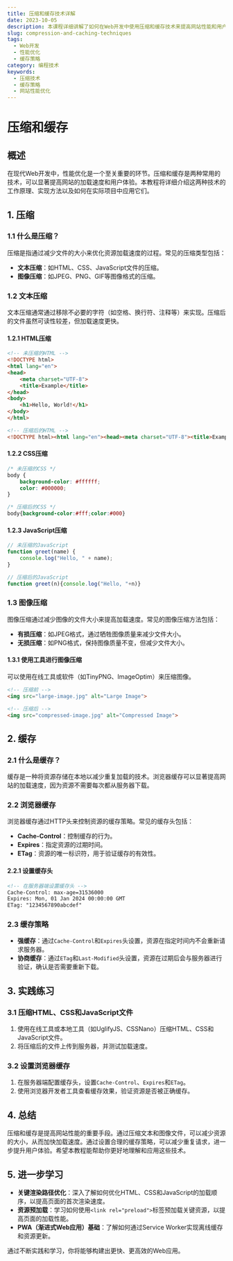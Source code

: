 ```yaml
---
title: 压缩和缓存技术详解
date: 2023-10-05
description: 本课程详细讲解了如何在Web开发中使用压缩和缓存技术来提高网站性能和用户体验。
slug: compression-and-caching-techniques
tags:
  - Web开发
  - 性能优化
  - 缓存策略
category: 编程技术
keywords:
  - 压缩技术
  - 缓存策略
  - 网站性能优化
---
```


# 压缩和缓存

## 概述

在现代Web开发中，性能优化是一个至关重要的环节。压缩和缓存是两种常用的技术，可以显著提高网站的加载速度和用户体验。本教程将详细介绍这两种技术的工作原理、实现方法以及如何在实际项目中应用它们。

## 1. 压缩

### 1.1 什么是压缩？

压缩是指通过减少文件的大小来优化资源加载速度的过程。常见的压缩类型包括：

- **文本压缩**：如HTML、CSS、JavaScript文件的压缩。
- **图像压缩**：如JPEG、PNG、GIF等图像格式的压缩。

### 1.2 文本压缩

文本压缩通常通过移除不必要的字符（如空格、换行符、注释等）来实现。压缩后的文件虽然可读性较差，但加载速度更快。

#### 1.2.1 HTML压缩

```html
<!-- 未压缩的HTML -->
<!DOCTYPE html>
<html lang="en">
<head>
    <meta charset="UTF-8">
    <title>Example</title>
</head>
<body>
    <h1>Hello, World!</h1>
</body>
</html>

<!-- 压缩后的HTML -->
<!DOCTYPE html><html lang="en"><head><meta charset="UTF-8"><title>Example</title></head><body><h1>Hello, World!</h1></body></html>
```

#### 1.2.2 CSS压缩

```css
/* 未压缩的CSS */
body {
    background-color: #ffffff;
    color: #000000;
}

/* 压缩后的CSS */
body{background-color:#fff;color:#000}
```

#### 1.2.3 JavaScript压缩

```javascript
// 未压缩的JavaScript
function greet(name) {
    console.log("Hello, " + name);
}

// 压缩后的JavaScript
function greet(n){console.log("Hello, "+n)}
```

### 1.3 图像压缩

图像压缩通过减少图像的文件大小来提高加载速度。常见的图像压缩方法包括：

- **有损压缩**：如JPEG格式，通过牺牲图像质量来减少文件大小。
- **无损压缩**：如PNG格式，保持图像质量不变，但减少文件大小。

#### 1.3.1 使用工具进行图像压缩

可以使用在线工具或软件（如TinyPNG、ImageOptim）来压缩图像。

```html
<!-- 压缩前 -->
<img src="large-image.jpg" alt="Large Image">

<!-- 压缩后 -->
<img src="compressed-image.jpg" alt="Compressed Image">
```

## 2. 缓存

### 2.1 什么是缓存？

缓存是一种将资源存储在本地以减少重复加载的技术。浏览器缓存可以显著提高网站的加载速度，因为资源不需要每次都从服务器下载。

### 2.2 浏览器缓存

浏览器缓存通过HTTP头来控制资源的缓存策略。常见的缓存头包括：

- **Cache-Control**：控制缓存的行为。
- **Expires**：指定资源的过期时间。
- **ETag**：资源的唯一标识符，用于验证缓存的有效性。

#### 2.2.1 设置缓存头

```html
<!-- 在服务器端设置缓存头 -->
Cache-Control: max-age=31536000
Expires: Mon, 01 Jan 2024 00:00:00 GMT
ETag: "1234567890abcdef"
```

### 2.3 缓存策略

- **强缓存**：通过`Cache-Control`和`Expires`头设置，资源在指定时间内不会重新请求服务器。
- **协商缓存**：通过`ETag`和`Last-Modified`头设置，资源在过期后会与服务器进行验证，确认是否需要重新下载。

## 3. 实践练习

### 3.1 压缩HTML、CSS和JavaScript文件

1. 使用在线工具或本地工具（如UglifyJS、CSSNano）压缩HTML、CSS和JavaScript文件。
2. 将压缩后的文件上传到服务器，并测试加载速度。

### 3.2 设置浏览器缓存

1. 在服务器端配置缓存头，设置`Cache-Control`、`Expires`和`ETag`。
2. 使用浏览器开发者工具查看缓存效果，验证资源是否被正确缓存。

## 4. 总结

压缩和缓存是提高网站性能的重要手段。通过压缩文本和图像文件，可以减少资源的大小，从而加快加载速度。通过设置合理的缓存策略，可以减少重复请求，进一步提升用户体验。希望本教程能帮助你更好地理解和应用这些技术。

## 5. 进一步学习

- **关键渲染路径优化**：深入了解如何优化HTML、CSS和JavaScript的加载顺序，以提高页面的首次渲染速度。
- **资源预加载**：学习如何使用`<link rel="preload">`标签预加载关键资源，以提高页面的加载性能。
- **PWA（渐进式Web应用）基础**：了解如何通过Service Worker实现离线缓存和资源更新。

通过不断实践和学习，你将能够构建出更快、更高效的Web应用。